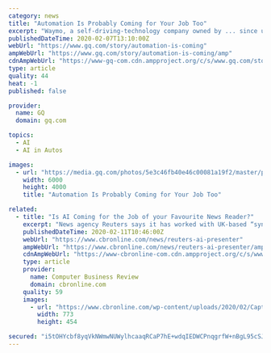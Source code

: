```yaml
---
category: news
title: "Automation Is Probably Coming for Your Job Too"
excerpt: "Waymo, a self-driving-technology company owned by ... since up to 70 percent of the work they do could be done by machines. But as artificial intelligence becomes more common and effective, automation will start to supplant receptionists, couriers, market ..."
publishedDateTime: 2020-02-07T13:10:00Z
webUrl: "https://www.gq.com/story/automation-is-coming"
ampWebUrl: "https://www.gq.com/story/automation-is-coming/amp"
cdnAmpWebUrl: "https://www-gq-com.cdn.ampproject.org/c/s/www.gq.com/story/automation-is-coming/amp"
type: article
quality: 44
heat: -1
published: false

provider:
  name: GQ
  domain: gq.com

topics:
  - AI
  - AI in Autos

images:
  - url: "https://media.gq.com/photos/5e3c46fb40e46c00081a19f2/master/pass/GettyImages-1082066722.jpg"
    width: 6000
    height: 4000
    title: "Automation Is Probably Coming for Your Job Too"

related:
  - title: "Is AI Coming for the Job of your Favourite News Reader?"
    excerpt: "News agency Reuters says it has worked with UK-based “synthetic media” company Synthesia to create a convincingly realistic, AI-generated sports presenter ... is capable of doing this efficiently remains an open question.) Credit: TwitterAt the start of the year Facebook rolled out a similar policy of declining to actively delete deepfake ..."
    publishedDateTime: 2020-02-11T10:46:00Z
    webUrl: "https://www.cbronline.com/news/reuters-ai-presenter"
    ampWebUrl: "https://www.cbronline.com/news/reuters-ai-presenter/amp/"
    cdnAmpWebUrl: "https://www-cbronline-com.cdn.ampproject.org/c/s/www.cbronline.com/news/reuters-ai-presenter/amp/"
    type: article
    provider:
      name: Computer Business Review
      domain: cbronline.com
    quality: 59
    images:
      - url: "https://www.cbronline.com/wp-content/uploads/2020/02/Capture.jpg"
        width: 773
        height: 454

secured: "i5tOHYcbf8yqVkNWmwNUWylhcaaqRCaP7hE+wdqIEDWCPnqgrfW+nBgL95cSJFeVkfdH0tf4H4gP+8nKvdPQ9DWOOx55y2VOsPsLjkCx8FIj+PX1pPlPRIEuxpN3V2GJRlUgmOAk4/miMzOpZxKxktblQhgO/p/ickwDNN7uXyhOAqRo25VAhGv8pJYuBgKnuWdtjO6sRVqNzSYWTMg2BFrB93nwS1lJ/glmsVsVy2z6c3gXdxx1vSNosolXlHiDVNppTKLOua8gK47Wx3jQVzcENCRuceS3sdO2CMjNFH+ZumxiVRnMyWp1yTOVxIgc;tx6FJewWDdExX1TnmGpYnQ=="
---
```


